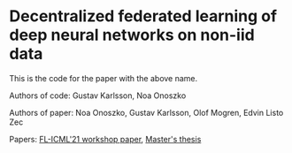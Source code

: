 # Decentralized federated learning of deep neural networks on non-iid data
This is the code for the paper with the above name.

Authors of code: Gustav Karlsson, Noa Onoszko

Authors of paper: Noa Onoszko, Gustav Karlsson, Olof Mogren, Edvin Listo Zec

Papers: [FL-ICML'21 workshop paper](https://fl-icml.github.io/2021/papers/FL-ICML21_paper_3.pdf), [Master's thesis](https://odr.chalmers.se/bitstream/20.500.12380/302702/1/Master_thesis_Noa_Onozsko_och_Gustav%20Karlsson.pdf)
